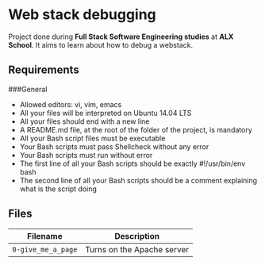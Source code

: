 # Web stack debugging
Project done during **Full Stack Software Engineering studies** at **ALX School**. It aims to learn about how to debug a webstack.

## Requirements
###General
* Allowed editors: vi, vim, emacs
* All your files will be interpreted on Ubuntu 14.04 LTS
* All your files should end with a new line
* A README.md file, at the root of the folder of the project, is mandatory
* All your Bash script files must be executable
* Your Bash scripts must pass Shellcheck without any error
* Your Bash scripts must run without error
* The first line of all your Bash scripts should be exactly #!/usr/bin/env bash
* The second line of all your Bash scripts should be a comment explaining what is the script doing

## Files

Filename | Description
--- | ---
`0-give_me_a_page` | Turns on the Apache server
